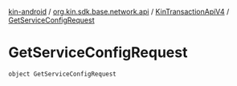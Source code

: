[kin-android](../../index.md) / [org.kin.sdk.base.network.api](../index.md) / [KinTransactionApiV4](index.md) / [GetServiceConfigRequest](./-get-service-config-request.md)

# GetServiceConfigRequest

`object GetServiceConfigRequest`